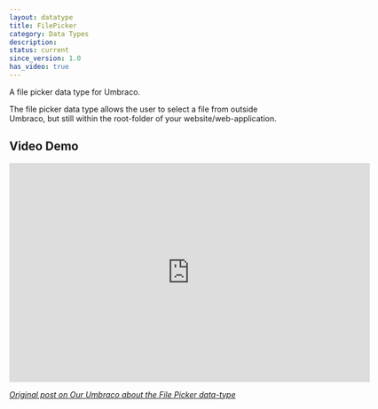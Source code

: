 ```yaml
---
layout: datatype
title: FilePicker
category: Data Types
description:
status: current
since_version: 1.0
has_video: true
---
```


A file picker data type for Umbraco.

The file picker data type allows the user to select a file from outside Umbraco, but still within the root-folder of your website/web-application.

## Video Demo
<iframe src="http://www.screenr.com/embed/nsn" width="650" height="396" frameborder="0"></iframe>

[_Original post on Our Umbraco about the File Picker data-type_](http://our.umbraco.org/forum/developers/extending-umbraco/9021-Does-a-File-Picker-data-type-exist)
